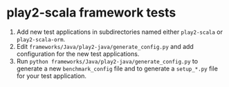 # play2-scala framework tests

1. Add new test applications in subdirectories named either `play2-scala` or `play2-scala-orm`.
2. Edit `frameworks/Java/play2-java/generate_config.py` and add configuration for the new test applications.
3. Run `python frameworks/Java/play2-java/generate_config.py` to generate a new `benchmark_config` file and to generate a `setup_*.py` file for your test application.